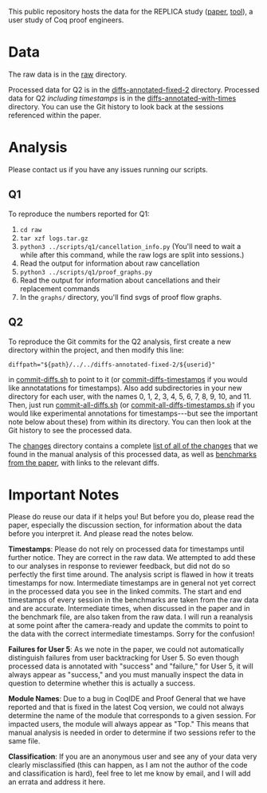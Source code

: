 This public repository hosts the data for the REPLICA study ([paper](http://tlringer.github.io/pdf/analytics.pdf), [tool](https://github.com/uwplse/coq-change-analytics)), a user study of Coq proof engineers.

# Data

The raw data is in the [raw](/raw) directory.

Processed data for Q2 is in the [diffs-annotated-fixed-2](/diffs-annotated-fixed-2)
directory. Processed data for Q2 _including timestamps_ is in the
[diffs-annotated-with-times](/diffs-annotated-with-times) directory.
You can use the Git history to look back at the sessions referenced 
within the paper.

# Analysis

Please contact us if you have any issues running our scripts.

## Q1

To reproduce the numbers reported for Q1:

1. `cd raw`
2. `tar xzf logs.tar.gz`
3. `python3 ../scripts/q1/cancellation_info.py`
(You'll need to wait a while after this command, while the raw logs are split into sessions.)
4. Read the output for information about raw cancellation
5. `python3 ../scripts/q1/proof_graphs.py`
6. Read the output for information about cancellations and their replacement commands
7. In the `graphs/` directory, you'll find svgs of proof flow graphs.

## Q2

To reproduce the Git commits for the Q2 analysis, first create a new directory
within the project, and then modify this line:

```
diffpath="${path}/../../diffs-annotated-fixed-2/${userid}"
```

in [commit-diffs.sh](/scripts/q2/commit-diffs.sh) to point to it
(or [commit-diffs-timestamps](/scripts/q2/commit-diffs-timestamps) if you
would like annotatations for timestamps).
Also add subdirectories in your new directory for each user, with the names
0, 1, 2, 3, 4, 5, 6, 7, 8, 9, 10, and 11.
Then, just run [commit-all-diffs.sh](/scripts/q2/commit-all-diffs.sh)
(or [commit-all-diffs-timestamps.sh](/scripts/q2/commit-all-diffs-timestamps.sh)
if you would like experimental annotations for timestamps---but see the important
note below about these)
from within its directory. You can then look at the Git history
to see the processed data.

The [changes](/changes) directory contains a complete
[list of all of the changes](/changes/all-changes.md)
that we found in the manual analysis of this processed data, as well as
[benchmarks from the paper](/changes/benchmarks.md), with links to the relevant diffs.

# Important Notes

Please do reuse our data if it helps you!
But before you do, please read the paper, especially the discussion section, 
for information about the data before you interpret it.
And please read the notes below.

**Timestamps**:
Please
do not rely on processed data for timestamps until further notice.
They are correct in the raw data.
We attempted to add these to our analyses in response to reviewer
feedback, but did not do so perfectly the first time around.
The analysis script is flawed in how it treats timestamps for now. 
Intermediate timestamps are in general not yet correct in 
the processed data you see in the linked commits. The start and end timestamps of every session in the benchmarks
are taken from the raw data and are accurate.
Intermediate times, when discussed in the paper and in the benchmark file,
are also taken from the raw data.
I will run a reanalysis at some point after the camera-ready
and update the commits to point to the data with the correct
intermediate timestamps. Sorry for the confusion!

**Failures for User 5**: As we note in the paper, we could not automatically 
distinguish failures from user backtracking for User 5.
So even though processed data is annotated with "success" and "failure," 
for User 5, it will always appear as "success," and you must manually inspect the
data in question to determine whether this is actually a success.

**Module Names**: Due to a bug in CoqIDE and Proof General that we have reported and that
is fixed in the latest Coq version, we could not always determine the name of the
module that corresponds to a given session. For impacted users, the module will
always appear as "Top." This means that manual analysis is needed in order to determine
if two sessions refer to the same file.

**Classification**:
If you are an anonymous user and see any of your data very clearly
misclassified (this can happen, as I am not the author of the code and classification
is hard), feel free to let me know by email, and I will add an errata
and address it here.

